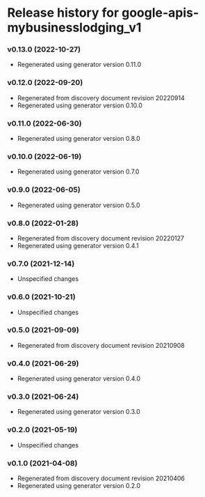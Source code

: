 # Release history for google-apis-mybusinesslodging_v1

### v0.13.0 (2022-10-27)

* Regenerated using generator version 0.11.0

### v0.12.0 (2022-09-20)

* Regenerated from discovery document revision 20220914
* Regenerated using generator version 0.10.0

### v0.11.0 (2022-06-30)

* Regenerated using generator version 0.8.0

### v0.10.0 (2022-06-19)

* Regenerated using generator version 0.7.0

### v0.9.0 (2022-06-05)

* Regenerated using generator version 0.5.0

### v0.8.0 (2022-01-28)

* Regenerated from discovery document revision 20220127
* Regenerated using generator version 0.4.1

### v0.7.0 (2021-12-14)

* Unspecified changes

### v0.6.0 (2021-10-21)

* Unspecified changes

### v0.5.0 (2021-09-09)

* Regenerated from discovery document revision 20210908

### v0.4.0 (2021-06-29)

* Regenerated using generator version 0.4.0

### v0.3.0 (2021-06-24)

* Regenerated using generator version 0.3.0

### v0.2.0 (2021-05-19)

* Unspecified changes

### v0.1.0 (2021-04-08)

* Regenerated from discovery document revision 20210406
* Regenerated using generator version 0.2.0


